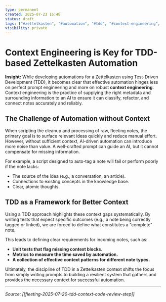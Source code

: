```yaml
---
type: permanent
created: 2025-07-23 16:48
status: draft
tags: ["#zettelkasten", "#automation", "#tdd", "#context-engineering", "#prompt-engineering"]
visibility: private
---
```


# Context Engineering is Key for TDD-based Zettelkasten Automation

**Insight:** While developing automations for a Zettelkasten using Test-Driven Development (TDD), it becomes clear that effective automation hinges less on perfect prompt engineering and more on robust **context engineering**. Context engineering is the practice of supplying the right metadata and surrounding information to an AI to ensure it can classify, refactor, and connect notes accurately and reliably.

## The Challenge of Automation without Context

When scripting the cleanup and processing of raw, fleeting notes, the primary goal is to surface relevant ideas quickly and reduce manual effort. However, without sufficient context, AI-driven automation can introduce more noise than value. A well-crafted prompt can guide an AI, but it cannot compensate for missing information.

For example, a script designed to auto-tag a note will fail or perform poorly if the note lacks:
-   The source of the idea (e.g., a conversation, an article).
-   Connections to existing concepts in the knowledge base.
-   Clear, atomic thoughts.

## TDD as a Framework for Better Context

Using a TDD approach highlights these context gaps systematically. By writing tests that expect specific outcomes (e.g., a note being correctly tagged or linked), we are forced to define what constitutes a "complete" note.

This leads to defining clear requirements for incoming notes, such as:
-   **Unit tests that flag missing context blocks.**
-   **Metrics to measure the time saved by automation.**
-   **A collection of effective context patterns for different note types.**

Ultimately, the discipline of TDD in a Zettelkasten context shifts the focus from simply writing prompts to building a resilient system that gathers and provides the necessary context for successful automation.

---
*Source: [[fleeting-2025-07-20-tdd-context-code-review-step]]*
